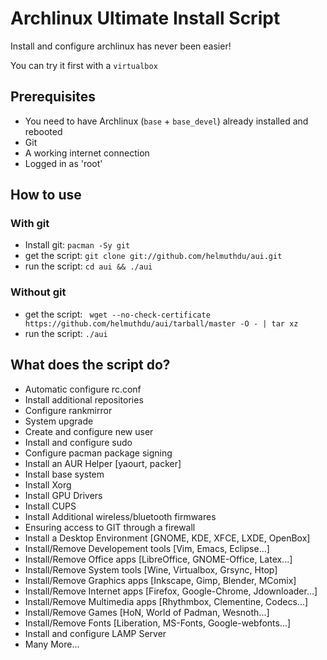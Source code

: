 # Archlinux Ultimate Install Script

Install and configure archlinux has never been easier!

You can try it first with a `virtualbox`

## Prerequisites

- You need to have Archlinux (`base` + `base_devel`) already installed and rebooted
- Git
- A working internet connection
- Logged in as 'root'

## How to use

### With git
- Install git: `pacman -Sy git`
- get the script: `git clone git://github.com/helmuthdu/aui.git`
- run the script: `cd aui && ./aui`

### Without git
- get the script: ` wget --no-check-certificate https://github.com/helmuthdu/aui/tarball/master -O - | tar xz`
- run the script: `./aui`

## What does the script do?

- Automatic configure rc.conf
- Install additional repositories
- Configure rankmirror
- System upgrade
- Create and configure new user
- Install and configure sudo
- Configure pacman package signing
- Install an AUR Helper [yaourt, packer]
- Install base system
- Install Xorg
- Install GPU Drivers
- Install CUPS
- Install Additional wireless/bluetooth firmwares
- Ensuring access to GIT through a firewall
- Install a Desktop Environment [GNOME, KDE, XFCE, LXDE, OpenBox]
- Install/Remove Developement tools [Vim, Emacs, Eclipse...]
- Install/Remove Office apps [LibreOffice, GNOME-Office, Latex...]
- Install/Remove System tools [Wine, Virtualbox, Grsync, Htop]
- Install/Remove Graphics apps [Inkscape, Gimp, Blender, MComix]
- Install/Remove Internet apps [Firefox, Google-Chrome, Jdownloader...]
- Install/Remove Multimedia apps [Rhythmbox, Clementine, Codecs...]
- Install/Remove Games [HoN, World of Padman, Wesnoth...]
- Install/Remove Fonts [Liberation, MS-Fonts, Google-webfonts...]
- Install and configure LAMP Server
- Many More...
